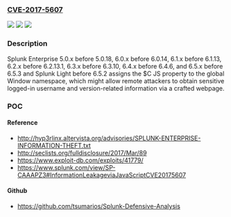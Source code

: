 ### [CVE-2017-5607](https://cve.mitre.org/cgi-bin/cvename.cgi?name=CVE-2017-5607)
![](https://img.shields.io/static/v1?label=Product&message=n%2Fa&color=blue)
![](https://img.shields.io/static/v1?label=Version&message=n%2Fa&color=blue)
![](https://img.shields.io/static/v1?label=Vulnerability&message=n%2Fa&color=brighgreen)

### Description

Splunk Enterprise 5.0.x before 5.0.18, 6.0.x before 6.0.14, 6.1.x before 6.1.13, 6.2.x before 6.2.13.1, 6.3.x before 6.3.10, 6.4.x before 6.4.6, and 6.5.x before 6.5.3 and Splunk Light before 6.5.2 assigns the $C JS property to the global Window namespace, which might allow remote attackers to obtain sensitive logged-in username and version-related information via a crafted webpage.

### POC

#### Reference
- http://hyp3rlinx.altervista.org/advisories/SPLUNK-ENTERPRISE-INFORMATION-THEFT.txt
- http://seclists.org/fulldisclosure/2017/Mar/89
- https://www.exploit-db.com/exploits/41779/
- https://www.splunk.com/view/SP-CAAAPZ3#InformationLeakageviaJavaScriptCVE20175607

#### Github
- https://github.com/tsumarios/Splunk-Defensive-Analysis

